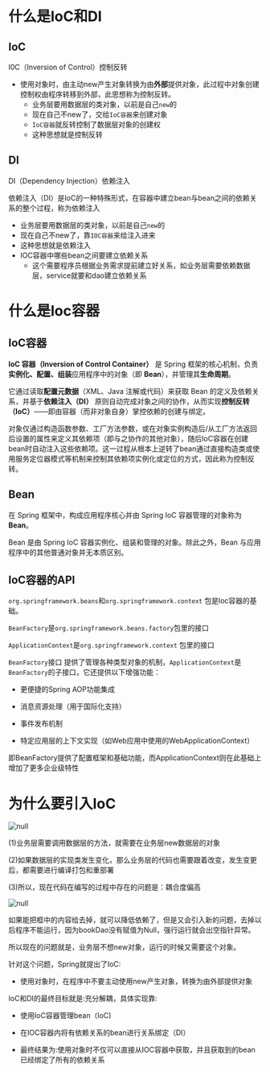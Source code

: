 # 什么是IoC和DI

## IoC

I0C（Inversion of Control）控制反转

- 使用对象时，由主动new产生对象转换为由**外部**提供对象，此过程中对象创建控制权由程序转移到外部，此思想称为控制反转。
  - 业务层要用数据层的类对象，以前是自己`new`的
  - 现在自己不new了，交给`IoC容器`来创建对象
  - `IoC容器`就反转控制了数据层对象的创建权
  - 这种思想就是控制反转


## DI

DI（Dependency Injection）依赖注入

依赖注入（DI）是IoC的一种特殊形式，在容器中建立bean与bean之间的依赖关系的整个过程，称为依赖注入

- 业务层要用数据层的类对象，以前是自己`new`的
- 现在自己不new了，靠`IOC容器`来给注入进来
- 这种思想就是依赖注入
- IOC容器中哪些bean之间要建立依赖关系
  - 这个需要程序员根据业务需求提前建立好关系，如业务层需要依赖数据层，service就要和dao建立依赖关系


# 什么是Ioc容器

## IoC容器

**IoC 容器（Inversion of Control Container）** 是 Spring 框架的核心机制，负责**实例化、配置、组装**应用程序中的对象（即 **Bean**），并管理其**生命周期**。

它通过读取**配置元数据**（XML、Java 注解或代码）来获取 Bean 的定义及依赖关系，并基于**依赖注入（DI）** 原则自动完成对象之间的协作，从而实现**控制反转（IoC）**——即由容器（而非对象自身）掌控依赖的创建与绑定。

对象仅通过构造函数参数、工厂方法参数，或在对象实例构造后/从工厂方法返回后设置的属性来定义其依赖项（即与之协作的其他对象），随后IoC容器在创建bean时自动注入这些依赖项。这一过程从根本上逆转了bean通过直接构造类或使用服务定位器模式等机制来控制其依赖项实例化或定位的方式，因此称为控制反转。

## Bean

在 Spring 框架中，构成应用程序核心并由 Spring IoC 容器管理的对象称为 **Bean**。

Bean 是由 Spring IoC 容器实例化、组装和管理的对象。除此之外，Bean 与应用程序中的其他普通对象并无本质区别。

## IoC容器的API

`org.springframework.beans`和`org.springframework.context` 包是Ioc容器的基础。

`BeanFactory`是`org.springframework.beans.factory`包里的接口

`ApplicationContext`是`org.springframework.context` 包里的接口

`BeanFactory`接口 提供了管理各种类型对象的机制，`ApplicationContext`是`BeanFactory`的子接口，它还提供以下增强功能：

- 更便捷的Spring AOP功能集成

-  消息资源处理（用于国际化支持）

-  事件发布机制

-  特定应用层的上下文实现（如Web应用中使用的WebApplicationContext）

即BeanFactory提供了配置框架和基础功能，而ApplicationContext则在此基础上增加了更多企业级特性

# 为什么要引入IoC

![null](https://my--pic.oss-cn-beijing.aliyuncs.com/img/1751984180298-22718dcb-5bc2-46df-b9be-9d635e28383d.png)

(1)业务层需要调用数据层的方法，就需要在业务层new数据层的对象

(2)如果数据层的实现类发生变化，那么业务层的代码也需要跟着改变，发生变更后，都需要进行编译打包和重部署

(3)所以，现在代码在编写的过程中存在的问题是：耦合度偏高

![null](https://my--pic.oss-cn-beijing.aliyuncs.com/img/1751984180364-d6f16f58-7672-4dc8-98b8-32d0f5075fba.png)

如果能把框中的内容给去掉，就可以降低依赖了，但是又会引入新的问题，去掉以后程序不能运行，因为bookDao没有赋值为Null，强行运行就会出空指针异常。

所以现在的问题就是，业务层不想new对象，运行的时候又需要这个对象。

针对这个问题，Spring就提出了IoC:

- 使用对象时，在程序中不要主动使用new产生对象，转换为由外部提供对象

IoC和DI的最终目标就是:充分解耦，具体实现靠:

- 使用IoC容器管理bean（IoC)

- 在IOC容器内将有依赖关系的bean进行关系绑定（DI）

-  最终结果为:使用对象时不仅可以直接从IOC容器中获取，并且获取到的bean已经绑定了所有的依赖关系
